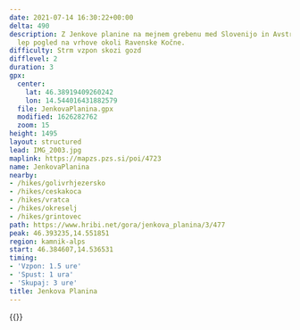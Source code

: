 ```yaml
---
date: 2021-07-14 16:30:22+00:00
delta: 490
description: Z Jenkove planine na mejnem grebenu med Slovenijo in Avstrijo se odpre
  lep pogled na vrhove okoli Ravenske Kočne.
difficulty: Strm vzpon skozi gozd
difflevel: 2
duration: 3
gpx:
  center:
    lat: 46.38919409260242
    lon: 14.544016431882579
  file: JenkovaPlanina.gpx
  modified: 1626282762
  zoom: 15
height: 1495
layout: structured
lead: IMG_2003.jpg
maplink: https://mapzs.pzs.si/poi/4723
name: JenkovaPlanina
nearby:
- /hikes/golivrhjezersko
- /hikes/ceskakoca
- /hikes/vratca
- /hikes/okreselj
- /hikes/grintovec
path: https://www.hribi.net/gora/jenkova_planina/3/477
peak: 46.393235,14.551851
region: kamnik-alps
start: 46.384607,14.536531
timing:
- 'Vzpon: 1.5 ure'
- 'Spust: 1 ura'
- 'Skupaj: 3 ure'
title: Jenkova Planina
---
```

{{<hike-details description="yes">}}
